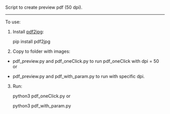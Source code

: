 Script to create preview pdf (50 dpi).  

---
To use:  

1. Install [pdf2jpg](https://github.com/pankajr141/pdf2jpg/):  

    pip install pdf2jpg
2. Copy to folder with images:  

+ pdf_preview.py and pdf_oneClick.py to run pdf_oneClick with dpi = 50  
or  

+ pdf_preview.py and pdf_with_param.py to run with specific dpi.  

3. Run:  

    python3 pdf_oneClick.py
or  

    python3 pdf_with_param.py